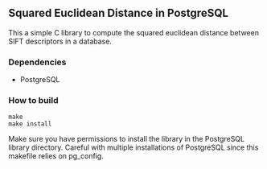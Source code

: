 ## Squared Euclidean Distance in PostgreSQL ##

This a simple C library to compute the squared euclidean distance between SIFT descriptors in a database.

### Dependencies ###

* PostgreSQL

### How to build ###

```
make
make install
```

Make sure you have permissions to install the library in the PostgreSQL library directory. Careful with multiple installations of PostgreSQL since this makefile relies on pg_config.
